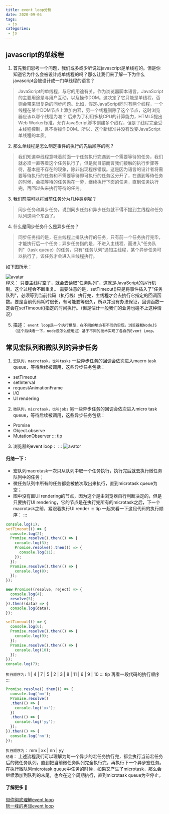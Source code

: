 ```yaml
---
title: event loop分析
date: 2020-09-04
tags:
 - js
categories: 
 - js
---
```

## javascript的单线程
1. 首先我们思考一个问题，我们或多或少听说过javascript是单线程的。但是你知道它为什么会被设计成单线程的吗？那么让我们来了解一下为什么javascript会被设计成一门单线程的语言？
>JavaScript的单线程，与它的用途有关。作为浏览器脚本语言，JavaScript的主要用途是与用户互动，以及操作DOM。这决定了它只能是单线程，否则会带来很复杂的同步问题。比如，假定JavaScript同时有两个线程，一个线程在某个DOM节点上添加内容，另一个线程删除了这个节点，这时浏览器应该以哪个线程为准？
后来为了利用多核CPU的计算能力，HTML5提出Web Worker标准，允许JavaScript脚本创建多个线程，但是子线程完全受主线程控制，且不得操作DOM。所以，这个新标准并没有改变JavaScript单线程的本质。
2. 那么单线程是怎么制定事件的执行的先后顺序的呢？
>我们知道单线程意味着前面一个任务执行完遇到一个需要等待的任务，我们就必须一直等着这个任务执行了，但是就目前而言我们接触的执行步骤等待，基本是不存在的现象，除非出现程序错误。这是因为语言的设计者将需要等待执行的任务和不需要等待即可执行的任务区分开了，在遇到等待任务的时候，会把等待的任务抛在一旁，继续执行下面的任务，直到任务执行完，再回过头来执行等待的任务。
3. 我们前端可以将当前任务分为几种类别呢？
>同步任务和异步任务。说到同步任务和异步任务就不得不提到主线程和任务队列这两个东西了。
4. 什么是同步任务什么是异步任务？
>同步任务指的是，在主线程上排队执行的任务，只有前一个任务执行完毕，才能执行后一个任务；异步任务指的是，不进入主线程、而进入"任务队列"（task queue）的任务，只有"任务队列"通知主线程，某个异步任务可以执行了，该任务才会进入主线程执行。

如下图所示：

![avatar](https://cdn.nlark.com/yuque/0/2020/jpeg/2169168/1596549791372-5ed5f54d-76c4-466f-860c-53c1edea8193.jpeg)
<br />释义： 只要主线程空了，就会去读取"任务队列"，这就是JavaScript的运行机制。这个过程会不断重复。
需要注意的是，setTimeout()只是将事件插入了"任务队列"，必须等到当前代码（执行栈）执行完，主线程才会去执行它指定的回调函数。要是当前代码耗时很长，有可能要等很久，所以并没有办法保证，回调函数一定会在setTimeout()指定的时间执行。（但是估计一般我们的业务也碰不上这种情况）

5. 描述：
`event loop是一个执行模型，在不同的地方有不同的实现。浏览器和NodeJS（这个后续看一下，node没怎么使用过）基于不同的技术实现了各自的Event Loop。`

## 常见宏队列和微队列的异步任务
1. `宏队列，macrotask，也叫tasks` 一些异步任务的回调会依次进入macro task queue，等待后续被调用，这些异步任务包括：
- setTimeout
- setInterval
- requestAnimationFrame
- I/O
- UI rendering
2. `微队列，microtask，也叫jobs` 另一些异步任务的回调会依次进入micro task queue，等待后续被调用，这些异步任务包括：
- Promise
- Object.observe
- MutationObserver
::: tip
3. 浏览器的event loop：
:::
![avator](https://cdn.nlark.com/yuque/0/2020/png/2169168/1596463911097-46f6dd4f-1569-407c-b5b0-58673259b924.png)
#### 归纳一下：
- 宏队列macrotask一次只从队列中取一个任务执行，执行完后就去执行微任务队列中的任务；
- 微任务队列中所有的任务都会被依次取出来执行，直到microtask queue为空；
- 图中没有画UI rendering的节点，因为这个是由浏览器自行判断决定的，但是只要执行UI rendering，它的节点是在执行完所有的microtask之后，下一个macrotask之前，紧跟着执行UI render
::: tip
一起来看一下这段代码的执行顺序：
:::
``` js
console.log(1);
setTimeout(() => {
  console.log(2);
  Promise.resolve().then(() => {
    console.log(3);
    Promise.resolve().then(() => {
      console.log(11);
    });
  });
  Promise.resolve().then(() => {
    console.log(8);
  });
});

new Promise((resolve, reject) => {
  console.log(4);
  resolve(5);
}).then((data) => {
  console.log(data);
});

setTimeout(() => {
  console.log(6);
  Promise.resolve().then(() => {
    console.log(9);
  });
  Promise.resolve().then(() => {
    console.log(10);
  });
});
console.log(7);
```
`执行顺序为:` 1 | 4 | 7 | 5 | 2 | 3 | 8 | 11 | 6 | 9 | 10
::: tip
再看一段代码的执行顺序
:::
``` js
Promise.resolve().then(() => {
  console.log('mm');
  Promise.resolve()
  .then(() => {
    console.log('xx');
  })
  .then(() => {
    console.log('yy');
  });
}).then(() => {
  console.log('nn');
});
```
`执行顺序为：` mm | xx | nn | yy
<br />`结语：` 上述流程我们可以理解为每一个异步的宏任务执行完，都会执行当前宏任务后的微任务队列，直到把当前微任务队列完全执行完，再执行下一个异步宏任务。在执行微队列microtask queue中任务的时候，如果又产生了microtask，那么会继续添加到队列的末尾，也会在这个周期执行，直到microtask queue为空停止。
#### 了解更多 :tada:
[带你彻底理解event loop](https://segmentfault.com/a/1190000016278115)
<br />[阮一峰的再谈event loop](http://www.ruanyifeng.com/blog/2014/10/event-loop.html)
